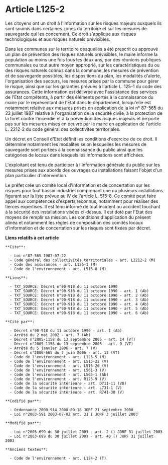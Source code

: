 # Article L125-2

Les citoyens ont un droit à l'information sur les risques majeurs auxquels ils sont soumis dans certaines zones du territoire
et sur les mesures de sauvegarde qui les concernent. Ce droit s'applique aux risques technologiques et aux risques naturels
prévisibles.

Dans les communes sur le territoire desquelles a été prescrit ou approuvé un plan de prévention des risques naturels
prévisibles, le maire informe la population au moins une fois tous les deux ans, par des réunions publiques communales ou
tout autre moyen approprié, sur les caractéristiques du ou des risques naturels connus dans la commune, les mesures de
prévention et de sauvegarde possibles, les dispositions du plan, les modalités d'alerte, l'organisation des secours, les
mesures prises par la commune pour gérer le risque, ainsi que sur les garanties prévues à l'article L. 125-1 du code des
assurances. Cette information est délivrée avec l'assistance des services de l'Etat compétents, à partir des éléments portés
à la connaissance du maire par le représentant de l'Etat dans le département, lorsqu'elle est notamment relative aux mesures
prises en application de la loi n° 87-565 du 22 juillet 1987 relative à l'organisation de la sécurité civile, à la protection
de la forêt contre l'incendie et à la prévention des risques majeurs et ne porte pas sur les mesures mises en oeuvre par le
maire en application de l'article L. 2212-2 du code général des collectivités territoriales.

Un décret en Conseil d'Etat définit les conditions d'exercice de ce droit. Il détermine notamment les modalités selon
lesquelles les mesures de sauvegarde sont portées à la connaissance du public ainsi que les catégories de locaux dans
lesquels les informations sont affichées.

L'exploitant est tenu de participer à l'information générale du public sur les mesures prises aux abords des ouvrages ou
installations faisant l'objet d'un plan particulier d'intervention.

Le préfet crée un comité local d'information et de concertation sur les risques pour tout bassin industriel comprenant une ou
plusieurs installations figurant sur la liste prévue au IV de l'article L. 515-8. Ce comité peut faire appel aux compétences
d'experts reconnus, notamment pour réaliser des tierces expertises. Il est tenu informé de tout incident ou accident touchant
à la sécurité des installations visées ci-dessus. Il est doté par l'Etat des moyens de remplir sa mission. Les conditions
d'application du présent alinéa et notamment les règles de composition des comités locaux d'information et de concertation
sur les risques sont fixées par décret.

**Liens relatifs à cet article**

	**Cite**:

	  - Loi n°87-565 1987-07-22
	  - Code général des collectivités territoriales - art. L2212-2 (M)
	  - Code des assurances - art. L125-1 (M)
	  - Code de l'environnement - art. L515-8 (M)

	**Liens**:

	  - TXT_SOURCE: Décret n°90-918 du 11 octobre 1990
	  - TXT_SOURCE: Décret n°90-918 du 11 octobre 1990 - art. 1 (Ab)
	  - TXT_SOURCE: Décret n°90-918 du 11 octobre 1990 - art. 2 (Ab)
	  - TXT_SOURCE: Décret n°90-918 du 11 octobre 1990 - art. 3 (Ab)
	  - TXT_SOURCE: Décret n°90-918 du 11 octobre 1990 - art. 4 (Ab)
	  - TXT_SOURCE: Décret n°90-918 du 11 octobre 1990 - art. 5 (Ab)
	  - TXT_SOURCE: Décret n°90-918 du 11 octobre 1990 - art. 6 (Ab)

	**Cité par**:

	  - Décret n°90-918 du 11 octobre 1990 - art. 1 (Ab)
	  - Arrêté du 2 mai 2002 - art. 7 (Ab)
	  - Décret n°2005-1158 du 13 septembre 2005 - art. 14 (VT)
	  - Décret n°2005-1158 du 13 septembre 2005 - art. 9 (VT)
	  - Arrêté du 5 janvier 2006 - art. 7 (V)
	  - Décret n°2006-665 du 7 juin 2006 - art. 13 (VT)
	  - Code de l'environnement - art. L125-5 (M)
	  - Code de l'environnement - art. L515-22 (V)
	  - Code de l'environnement - art. L515-26 (V)
	  - Code de l'environnement - art. L561-3 (V)
	  - Code de l'environnement - art. L565-1 (Ab)
	  - Code de l'environnement - art. R125-9 (V)
	  - Code de la sécurité intérieure - art. D711-11 (VD)
	  - Code de la sécurité intérieure - art. L731-1 (V)
	  - Code de la sécurité intérieure - art. R741-30 (V)

	**Codifié par**:

	  - Ordonnance 2000-914 2000-09-18 JORF 21 septembre 2000
	  - Loi n°2003-591 2003-07-02 art. 31 I JORF 3 juillet 2003

	**Modifié par**:

	  - Loi n°2003-699 du 30 juillet 2003 - art. 2 () JORF 31 juillet 2003
	  - Loi n°2003-699 du 30 juillet 2003 - art. 40 () JORF 31 juillet 2003

	**Anciens textes**:

	  - Code de l'environnement - art. L124-2 (T)
